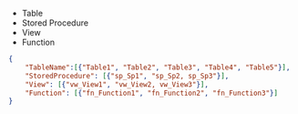 - Table
- Stored Procedure
- View
- Function

```json
{
    "TableName":[{"Table1", "Table2", "Table3", "Table4", "Table5"}],
    "StoredProcedure": [{"sp_Sp1", "sp_Sp2, sp_Sp3"}],
    "View": [{"vw_View1", "vw_View2, vw_View3"}],
    "Function": [{"fn_Function1", "fn_Function2", "fn_Function3"}]
}
```
